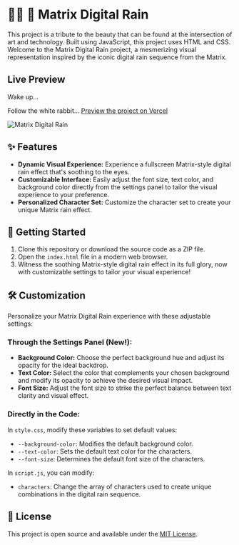 # 👨‍💻 🐇 Matrix Digital Rain

This project is a tribute to the beauty that can be found at the intersection of art and technology. Built using JavaScript, this project uses HTML and CSS. Welcome to the Matrix Digital Rain project, a mesmerizing visual representation inspired by the iconic digital rain sequence from the Matrix. 

## Live Preview

Wake up...

Follow the white rabbit... [Preview the project on Vercel](<https://matrix-digital-rain.vercel.app>)

![Matrix Digital Rain](matrix-digital-rain.gif)

## ✨ Features

- **Dynamic Visual Experience:** Experience a fullscreen Matrix-style digital rain effect that's soothing to the eyes.
- **Customizable Interface:** Easily adjust the font size, text color, and background color directly from the settings panel to tailor the visual experience to your preference.
- **Personalized Character Set:** Customize the character set to create your unique Matrix rain effect.

## 🚀 Getting Started

1. Clone this repository or download the source code as a ZIP file.
2. Open the `index.html` file in a modern web browser.
3. Witness the soothing Matrix-style digital rain effect in its full glory, now with customizable settings to tailor your visual experience!

## 🛠 Customization

Personalize your Matrix Digital Rain experience with these adjustable settings:

### Through the Settings Panel (New!):
- **Background Color:** Choose the perfect background hue and adjust its opacity for the ideal backdrop.
- **Text Color:** Select the color that complements your chosen background and modify its opacity to achieve the desired visual impact.
- **Font Size:** Adjust the font size to strike the perfect balance between text clarity and visual effect.

### Directly in the Code:
In `style.css`, modify these variables to set default values:
- `--background-color`: Modifies the default background color.
- `--text-color`: Sets the default text color for the characters.
- `--font-size`: Determines the default font size of the characters.

In `script.js`, you can modify:
- `characters`: Change the array of characters used to create unique combinations in the digital rain sequence.

## 📄 License

This project is open source and available under the [MIT License](LICENSE).
